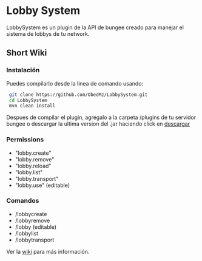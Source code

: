 <h1> Lobby System </h1>
LobbySystem es un plugin de la API de bungee creado para manejar el sistema de lobbys de tu network.

## Short Wiki

### Instalación
Puedes compilarlo desde la linea de comando usando:
```bash
 git clone https://github.com/ObedMz/LobbySystem.git
 cd LobbySystem
 mvn clean install
 ```
 Despues de compilar el plugin, agregalo a la carpeta /plugins de tu servidor bungee
o descargar la ultima version del .jar haciendo click en [descargar](https://github.com/ObedMz/LobbySystem/releases/download/2.0-SNAPSHOT/lobbysystem-2.0-SNAPSHOT.jar)

### Permissions
 - "lobby.create"
 - "lobby.remove"
 - "lobby.reload"
 - "lobby.list"
 - "lobby.transport"
 - "lobby.use" (editable)
 
 ### Comandos
 - /lobbycreate
 - /lobbyremove <server>
 - /lobby (editable)
 - /lobbylist
 - /lobbytransport <target> <objetive>
 
Ver la [wiki](https://github.com/ObedMz/LobbySystem/wiki) para más información.
